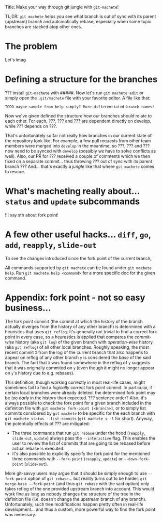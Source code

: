 Title: Make your way through git jungle with `git-machete`!

<and some jungle-related picture>

TL;DR: `git machete` helps you see what branch is out of sync with its parent (upstream) branch and automatically rebase, especially when some topic branches are stacked atop other ones.

# The problem

Let's imag

# Defining a structure for the branches

??? install `git-machete` with #####.
Now let's run `git machete edit` or simply open the `.git/machete` file with your favorite editor.
A file like that:

```
TODO maybe sample from help simply? More differentiated branch names!
```

Now we've given defined the structure how our branches should relate to each other.
For each, ???, ??? and ??? are dependent directly on develop, while ??? depends on ???.

That's unfortunately so far not really how branches in our current state of the repository look like.
For example, a few pull requests from other team members were merged into `develop` in the meantime,
so ???, ??? and ??? now need to be synced with `develop` (possibly we have to solve conflicts as well).
Also, our PR for ??? received a couple of comments which we then fixed on a separate commit... thus throwing ??? out of sync with its parent branch ???
And... that's exactly a _jungle_ like that where `git machete` comes to rescue.

# What's macheting really about... `status` and `update` subcommands

!!! say sth about fork point!

# A few other useful hacks... `diff`, `go`, `add`, `reapply`, `slide-out`

To see the changes introduced since the fork point of the current branch, 

All commands supported by `git machete` can be found under `git machete help`.
Run `git machete help <command>` for a more specific doc for the given command.

# Appendix: fork point - not so easy business...

The fork point commit (the commit at which the history of the branch actually diverges from the history of any other branch) is determined with a heuristics that uses `git reflog`.
It's generally not trivial to find a correct fork point in every case, so a heurestics is applied that compares the *commit-wise* history (aka `git log`) of the given branch
with *operation-wise* history (aka `git reflog`) of all other local branches.
Roughly speaking, the most recent commit `X` from the log of the current branch that also happens to appear on reflog of any other branch `y` is considered the _base_ of the said branch.
The fact that `X` was found somewhere in the reflog of `y` suggests that it was originally commited on `y` (even though it might no longer appear on `y`'s history due to e.g. rebases).

This definition, though working correctly in most real-life cases, might sometimes fail to find a _logically_ correct fork point commit.
In particular, if certain local branches were already deleted, the determined fork point may be _too early_ in the history than expected.
??? sentence order?
Also, it's always possible to check the fork point for a given branch included in the definition file with `git machete fork-point [<branch>]`,
or to simply list commits considered by `git machete` to be specific for the each branch with `git machete status --list-commits` (`git machete s -l` for short).
Anyway, the potentially effects of ??? are mitigated:
* The three commands that run `git rebase` under the hood (`reapply`, `slide-out`, `update`) always pass the `--interactive` flag.
  This enables the user to review the list of commits that are going to be rebased before actual rebase is executed.
* It's also possible to explicitly specify the fork point for the mentioned three commands with `--fork-point` (`reapply`, `update`) or `--down-fork-point` (`slide-out`).

More git-savvy users may argue that it should be simply enough to use `--fork-point` option of `git rebase`... but reality turns out to be harder.
`git merge-base --fork-point` (and thus `git rebase` with the said option) only takes reflog of the one provided upstream branch into account.
This would work fine as long as nobody changes the structure of the tree in the definition file (i.e. doesn't change the upstream branch of any branch).
Unfortunately, such tree modifications happen pretty often in real-life development... and thus a custom, more powerful way to find the fork point was necessary.
